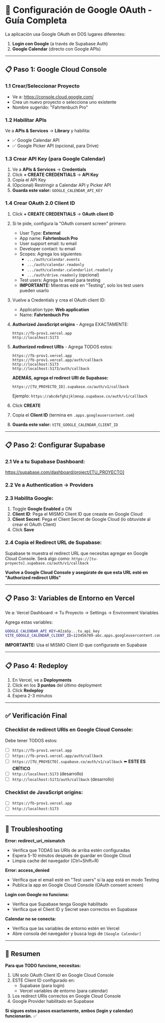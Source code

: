 # 🔐 Configuración de Google OAuth - Guía Completa

La aplicación usa Google OAuth en DOS lugares diferentes:
1. **Login con Google** (a través de Supabase Auth)
2. **Google Calendar** (directo con Google APIs)

---

## 📋 Paso 1: Google Cloud Console

### 1.1 Crear/Seleccionar Proyecto
- Ve a: https://console.cloud.google.com/
- Crea un nuevo proyecto o selecciona uno existente
- Nombre sugerido: "Fahrtenbuch Pro"

### 1.2 Habilitar APIs
Ve a **APIs & Services** → **Library** y habilita:
- ✅ Google Calendar API
- ✅ Google Picker API (opcional, para Drive)

### 1.3 Crear API Key (para Google Calendar)
1. Ve a **APIs & Services** → **Credentials**
2. Click **+ CREATE CREDENTIALS** → **API Key**
3. Copia el API Key
4. (Opcional) Restringir a Calendar API y Picker API
5. **Guarda este valor:** `GOOGLE_CALENDAR_API_KEY`

### 1.4 Crear OAuth 2.0 Client ID

1. Click **+ CREATE CREDENTIALS** → **OAuth client ID**
2. Si te pide, configura la "OAuth consent screen" primero:
   - User Type: **External**
   - App name: **Fahrtenbuch Pro**
   - User support email: tu email
   - Developer contact: tu email
   - Scopes: Agrega los siguientes:
     - `.../auth/calendar.events`
     - `.../auth/calendar.readonly`
     - `.../auth/calendar.calendarlist.readonly`
     - `.../auth/drive.readonly` (opcional)
   - Test users: Agrega tu email para testing
   - **IMPORTANTE:** Mientras esté en "Testing", solo los test users pueden usarlo

3. Vuelve a Credentials y crea el OAuth client ID:
   - Application type: **Web application**
   - Name: **Fahrtenbuch Pro**

4. **Authorized JavaScript origins** - Agrega EXACTAMENTE:
   ```
   https://fb-prov1.vercel.app
   http://localhost:5173
   ```

5. **Authorized redirect URIs** - Agrega TODOS estos:
   ```
   https://fb-prov1.vercel.app
   https://fb-prov1.vercel.app/auth/callback
   http://localhost:5173
   http://localhost:5173/auth/callback
   ```
   
   **ADEMÁS, agrega el redirect URI de Supabase:**
   ```
   https://[TU_PROYECTO_ID].supabase.co/auth/v1/callback
   ```
   
   Ejemplo: `https://abcdefghijklmnop.supabase.co/auth/v1/callback`

6. Click **CREATE**
7. Copia el **Client ID** (termina en `.apps.googleusercontent.com`)
8. **Guarda este valor:** `VITE_GOOGLE_CALENDAR_CLIENT_ID`

---

## 📋 Paso 2: Configurar Supabase

### 2.1 Ve a tu Supabase Dashboard:
https://supabase.com/dashboard/project/[TU_PROYECTO]

### 2.2 Ve a **Authentication** → **Providers**

### 2.3 Habilita Google:
1. Toggle **Google Enabled** a ON
2. **Client ID**: Pega el MISMO Client ID que creaste en Google Cloud
3. **Client Secret**: Pega el Client Secret de Google Cloud (lo obtuviste al crear el OAuth Client)
4. Click **Save**

### 2.4 Copia el Redirect URL de Supabase:
Supabase te muestra el redirect URL que necesitas agregar en Google Cloud Console.
Será algo como: `https://[tu-proyecto].supabase.co/auth/v1/callback`

**Vuelve a Google Cloud Console y asegúrate de que esta URL esté en "Authorized redirect URIs"**

---

## 📋 Paso 3: Variables de Entorno en Vercel

Ve a: Vercel Dashboard → Tu Proyecto → Settings → Environment Variables

Agrega estas variables:

```bash
GOOGLE_CALENDAR_API_KEY=AIzaSy...tu_api_key
VITE_GOOGLE_CALENDAR_CLIENT_ID=123456789-abc.apps.googleusercontent.com
```

**IMPORTANTE:** Usa el MISMO Client ID que configuraste en Supabase

---

## 📋 Paso 4: Redeploy

1. En Vercel, ve a **Deployments**
2. Click en los **3 puntos** del último deployment
3. Click **Redeploy**
4. Espera 2-3 minutos

---

## ✅ Verificación Final

### Checklist de redirect URIs en Google Cloud Console:

Debe tener TODOS estos:
- [ ] `https://fb-prov1.vercel.app`
- [ ] `https://fb-prov1.vercel.app/auth/callback`
- [ ] `https://[TU_PROYECTO].supabase.co/auth/v1/callback` ⬅️ **ESTE ES CRÍTICO**
- [ ] `http://localhost:5173` (desarrollo)
- [ ] `http://localhost:5173/auth/callback` (desarrollo)

### Checklist de JavaScript origins:
- [ ] `https://fb-prov1.vercel.app`
- [ ] `http://localhost:5173`

---

## 🐛 Troubleshooting

**Error: redirect_uri_mismatch**
- Verifica que TODAS las URIs de arriba estén configuradas
- Espera 5-10 minutos después de guardar en Google Cloud
- Limpia cache del navegador (Ctrl+Shift+R)

**Error: access_denied**
- Verifica que el email esté en "Test users" si la app está en modo Testing
- Publica la app en Google Cloud Console (OAuth consent screen)

**Login con Google no funciona:**
- Verifica que Supabase tenga Google habilitado
- Verifica que el Client ID y Secret sean correctos en Supabase

**Calendar no se conecta:**
- Verifica que las variables de entorno estén en Vercel
- Abre consola del navegador y busca logs de `[Google Calendar]`

---

## 🎯 Resumen

**Para que TODO funcione, necesitas:**

1. UN solo OAuth Client ID en Google Cloud Console
2. ESTE Client ID configurado en:
   - Supabase (para login)
   - Vercel variables de entorno (para calendar)
3. Los redirect URIs correctos en Google Cloud Console
4. Google Provider habilitado en Supabase

**Si sigues estos pasos exactamente, ambos (login y calendar) funcionarán.** ✅
